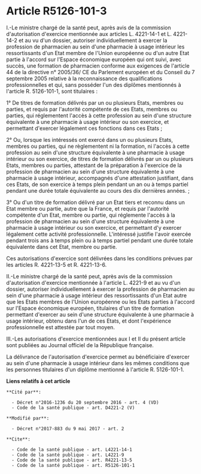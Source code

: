 # Article R5126-101-3

I.-Le ministre chargé de la santé peut, après avis de la commission d'autorisation d'exercice mentionnée aux articles L.
4221-14-1 et L. 4221-14-2 et au vu d'un dossier, autoriser individuellement à exercer la profession de pharmacien au sein
d'une pharmacie à usage intérieur les ressortissants d'un Etat membre de l'Union européenne ou d'un autre Etat partie à
l'accord sur l'Espace économique européen qui ont suivi, avec succès, une formation de pharmacien conforme aux exigences de
l'article 44 de la directive n° 2005/36/ CE du Parlement européen et du Conseil du 7 septembre 2005 relative à la
reconnaissance des qualifications professionnelles et qui, sans posséder l'un des diplômes mentionnés à l'article R.
5126-101-1, sont titulaires :

1° De titres de formation délivrés par un ou plusieurs Etats, membres ou parties, et requis par l'autorité compétente de ces
Etats, membres ou parties, qui réglementent l'accès à cette profession au sein d'une structure équivalente à une pharmacie à
usage intérieur ou son exercice, et permettant d'exercer légalement ces fonctions dans ces Etats ;

2° Ou, lorsque les intéressés ont exercé dans un ou plusieurs Etats, membres ou parties, qui ne règlementent ni la formation,
ni l'accès à cette profession au sein d'une structure équivalente à une pharmacie à usage intérieur ou son exercice, de
titres de formation délivrés par un ou plusieurs Etats, membres ou parties, attestant de la préparation à l'exercice de la
profession de pharmacien au sein d'une structure équivalente à une pharmacie à usage intérieur, accompagnés d'une attestation
justifiant, dans ces Etats, de son exercice à temps plein pendant un an ou à temps partiel pendant une durée totale
équivalente au cours des dix dernières années. ;

3° Ou d'un titre de formation délivré par un Etat tiers et reconnu dans un Etat membre ou partie, autre que la France, et
requis par l'autorité compétente d'un Etat, membre ou partie, qui réglemente l'accès à la profession de pharmacien au sein
d'une structure équivalente à une pharmacie à usage intérieur ou son exercice, et permettant d'y exercer légalement cette
activité professionnelle. L'intéressé justifie l'avoir exercée pendant trois ans à temps plein ou à temps partiel pendant une
durée totale équivalente dans cet Etat, membre ou partie.

Ces autorisations d'exercice sont délivrées dans les conditions prévues par les articles R. 4221-13-5 et R. 4221-13-6. 

II.-Le ministre chargé de la santé peut, après avis de la commission d'autorisation d'exercice mentionnée à l'article L.
4221-9 et au vu d'un dossier, autoriser individuellement à exercer la profession de pharmacien au sein d'une pharmacie à
usage intérieur des ressortissants d'un Etat autre que les Etats membres de l'Union européenne ou les Etats parties à
l'accord sur l'Espace économique européen, titulaires d'un titre de formation permettant d'exercer au sein d'une structure
équivalente à une pharmacie à usage intérieur, obtenu dans l'un de ces Etats, et dont l'expérience professionnelle est
attestée par tout moyen.

III.-Les autorisations d'exercice mentionnées aux I et II du présent article sont publiées au Journal officiel de la
République française.

La délivrance de l'autorisation d'exercice permet au bénéficiaire d'exercer au sein d'une pharmacie à usage intérieur dans
les mêmes conditions que les personnes titulaires d'un diplôme mentionné à l'article R. 5126-101-1.

**Liens relatifs à cet article**

	**Cité par**:

	  - Décret n°2016-1236 du 20 septembre 2016 - art. 4 (VD)
	  - Code de la santé publique - art. D4221-2 (V)

	**Modifié par**:

	  - Décret n°2017-883 du 9 mai 2017 - art. 2

	**Cite**:

	  - Code de la santé publique - art. L4221-14-1
	  - Code de la santé publique - art. L4221-9
	  - Code de la santé publique - art. R4221-13-5
	  - Code de la santé publique - art. R5126-101-1
